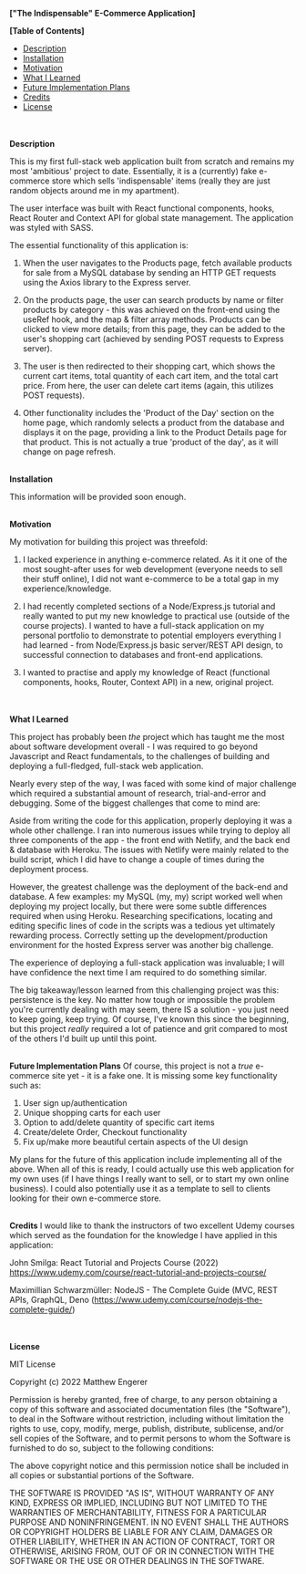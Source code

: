 <b>["The Indispensable" E-Commerce Application]</b>

<b>[Table of Contents]</b>

- [Description](#description)
- [Installation](#installation)
- [Motivation](#motivation)
- [What I Learned](#whatilearned)
- [Future Implementation Plans](#futureplans)
- [Credits](#credits)
- [License](#license)

<br><br>
<a name="description"></a>
<b>Description</b>

This is my first full-stack web application built from scratch and remains my most 'ambitious' project to date. Essentially, it is a (currently) fake e-commerce store which sells 'indispensable' items (really they are just random objects around me in my apartment).

The user interface was built with React functional components, hooks, React Router and Context API for global state management. The application was styled with SASS.

The essential functionality of this application is:
1. When the user navigates to the Products page, fetch available products for sale from a MySQL database by sending an HTTP GET requests using the Axios library to the Express server.

2. On the products page, the user can search products by name or filter products by category - this was achieved on the front-end using the useRef hook, and the map & filter array methods. Products can be clicked to view more details; from this page, they can be added to the user's shopping cart (achieved by sending POST requests to Express server).

3. The user is then redirected to their shopping cart, which shows the current cart items, total quantity of each cart item, and the total cart price. From here, the user can delete cart items (again, this utilizes POST requests).

4. Other functionality includes the 'Product of the Day' section on the home page, which randomly selects a product from the database and displays it on the page, providing a link to the Product Details page for that product. This is not actually a true 'product of the day', as it will change on page refresh.
<br><br>

<a name="installation"></a>
<b>Installation</b>

This information will be provided soon enough.
<br><br>

<a name="motivation"></a>
<b>Motivation</b>

My motivation for building this project was threefold:
1. I lacked experience in anything e-commerce related. As it it one of the most sought-after uses for web development (everyone needs to sell their stuff online), I did not want e-commerce to be a total gap in my experience/knowledge.

2. I had recently completed sections of a Node/Express.js tutorial and really wanted to put my new knowledge to practical use (outside of the course projects). I wanted to have a full-stack application on my personal portfolio to demonstrate to potential employers everything I had learned - from Node/Express.js basic server/REST API design, to successful connection to databases and front-end applications.

3. I wanted to practise and apply my knowledge of React (functional components, hooks, Router, Context API) in a new, original project.

<br><br>
<a name="whatilearned"></a>
<b>What I Learned</b>

This project has probably been *the* project which has taught me the most about software development overall - I was required to go beyond Javascript and React fundamentals, to the challenges of building and deploying a full-fledged, full-stack web application. 

Nearly every step of the way, I was faced with some kind of major challenge which required a substantial amount of research, trial-and-error and debugging. Some of the biggest challenges that come to mind are:



Aside from writing the code for this application, properly deploying it was a whole other challenge. I ran into numerous issues while trying to deploy all three components of the app - the front end with Netlify, and the back end & database with Heroku. The issues with Netlify were mainly related to the build script, which I did have to change a couple of times during the deployment process. 

However, the greatest challenge was the deployment of the back-end and database. A few examples: my MySQL (my, my) script worked well when deploying my project locally, but there were some subtle differences required when using Heroku. Researching specifications, locating and editing specific lines of code in the scripts was a tedious yet ultimately rewarding process. Correctly setting up the development/production environment for the hosted Express server was another big challenge. 

The experience of deploying a full-stack application was invaluable; I will have confidence the next time I am required to do something similar.

The big takeaway/lesson learned from this challenging project was this: persistence is the key. No matter how tough or impossible the problem you're currently dealing with may seem, there IS a solution - you just need to keep going, keep trying. Of course, I've known this since the beginning, but this project *really* required a lot of patience and grit compared to most of the others I'd built up until this point.
<br><br>

<a name="futureplans"></a>
<b>Future Implementation Plans</b>
Of course, this project is not a *true* e-commerce site yet - it is a fake one. It is missing some key functionality such as:
1. User sign up/authentication
2. Unique shopping carts for each user
3. Option to add/delete quantity of specific cart items
4. Create/delete Order, Checkout functionality
5. Fix up/make more beautiful certain aspects of the UI design

My plans for the future of this application include implementing all of the above. When all of this is ready, I could actually use this web application for my own uses (if I have things I really want to sell, or to start my own online business). I could also potentially use it as a template to sell to clients looking for their own e-commerce store.
<br><br>

<a name="credits"></a>
<b>Credits</b>
I would like to thank the instructors of two excellent Udemy courses which served as the foundation for the knowledge I have applied in this application:

John Smilga: React Tutorial and Projects Course (2022)
https://www.udemy.com/course/react-tutorial-and-projects-course/

Maximillian Schwarzmüller: NodeJS - The Complete Guide (MVC, REST APIs, GraphQL, Deno
(https://www.udemy.com/course/nodejs-the-complete-guide/)

<br><br>
<a name="license"></a>
<b>License</b>

MIT License

Copyright (c) 2022 Matthew Engerer

Permission is hereby granted, free of charge, to any person obtaining a copy
of this software and associated documentation files (the "Software"), to deal
in the Software without restriction, including without limitation the rights
to use, copy, modify, merge, publish, distribute, sublicense, and/or sell
copies of the Software, and to permit persons to whom the Software is
furnished to do so, subject to the following conditions:

The above copyright notice and this permission notice shall be included in all
copies or substantial portions of the Software.

THE SOFTWARE IS PROVIDED "AS IS", WITHOUT WARRANTY OF ANY KIND, EXPRESS OR
IMPLIED, INCLUDING BUT NOT LIMITED TO THE WARRANTIES OF MERCHANTABILITY,
FITNESS FOR A PARTICULAR PURPOSE AND NONINFRINGEMENT. IN NO EVENT SHALL THE
AUTHORS OR COPYRIGHT HOLDERS BE LIABLE FOR ANY CLAIM, DAMAGES OR OTHER
LIABILITY, WHETHER IN AN ACTION OF CONTRACT, TORT OR OTHERWISE, ARISING FROM,
OUT OF OR IN CONNECTION WITH THE SOFTWARE OR THE USE OR OTHER DEALINGS IN THE
SOFTWARE.